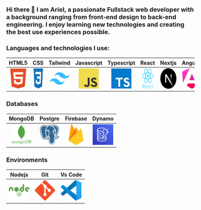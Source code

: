 ### Hi there 👋 I am Ariel, a passionate Fullstack web developer with a background ranging from front-end design to back-end engineering. I enjoy learning new technologies and creating the best use experiences possible.

### Languages and technologies I use:

| HTML5 | CSS | Tailwind | Javascript | Typescript | React | Nextjs | Angular | GCloud | AWS | Vercel |
|:----------:|:----------:|:----------:|:----------:|:----------:|:----------:|:----------:|:----------:|:----------:|:----------:|:----------:|
|<img src="https://github.com/devicons/devicon/blob/master/icons/html5/html5-plain.svg" title="html5" width="55" height="55"/>|<img src="https://github.com/devicons/devicon/blob/master/icons/css3/css3-plain.svg" title="css3" width="55" height="55"/>|<img src="https://github.com/devicons/devicon/blob/master/icons/tailwindcss/tailwindcss-original.svg" title="tailwindcss" width="55" height="55"/>|<img src="https://github.com/devicons/devicon/blob/master/icons/javascript/javascript-original.svg" title="javascript" width="55" height="55"/>|<img src="https://github.com/devicons/devicon/blob/master/icons/typescript/typescript-plain.svg" title="typescript" width="55" height="55"/>|<img src="https://github.com/devicons/devicon/blob/master/icons/react/react-original-wordmark.svg" title="react" width="55" height="55"/>|<img src="https://github.com/devicons/devicon/blob/master/icons/nextjs/nextjs-original.svg" title="nextjs" width="55" height="55"/>|<img src="https://github.com/devicons/devicon/blob/master/icons/angular/angular-original.svg" title="angular" width="55" height="55"/>|<img src="https://github.com/devicons/devicon/blob/master/icons/googlecloud/googlecloud-original.svg" title="googlecloud" width="55" height="55"/>|<img src="https://github.com/devicons/devicon/blob/master/icons/amazonwebservices/amazonwebservices-plain-wordmark.svg" title="amazonwebservices" width="55" height="55"/>|<img src="https://github.com/devicons/devicon/blob/master/icons/vercel/vercel-original.svg" title="vercel" width="55" height="55"/>|

### Databases
| MongoDB | Postgre | Firebase | Dynamo |
|:----------:|:----------:|:----------:|:----------:|
|<img src="https://github.com/devicons/devicon/blob/master/icons/mongodb/mongodb-plain-wordmark.svg" title="mongodb" width="55" height="55"/>|<img src="https://github.com/devicons/devicon/blob/master/icons/postgresql/postgresql-plain.svg" title="postgresql" width="55" height="55"/>|<img src="https://github.com/devicons/devicon/blob/master/icons/firebase/firebase-original.svg" title="firebase" width="55" height="55"/>|<img src="https://github.com/devicons/devicon/blob/master/icons/dynamodb/dynamodb-original.svg" title="dynamodb" width="55" height="55"/>|

### Environments
| Nodejs | Git | Vs Code |
|:----------:|:----------:|:----------:|
|<img src="https://github.com/devicons/devicon/blob/master/icons/nodejs/nodejs-plain-wordmark.svg" title="nodejs" alt="NodeJS" width="55" height="55"/>|<img src="https://github.com/devicons/devicon/blob/master/icons/git/git-plain.svg" title="Git" alt="git" width="55" height="55"/>|<img src="https://github.com/devicons/devicon/blob/master/icons/vscode/vscode-original.svg" title="vscode" alt="vscode" width="55" height="55"/>|
